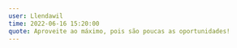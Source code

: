 ```yaml
---
user: Llendawil
time: 2022-06-16 15:20:00
quote: Aproveite ao máximo, pois são poucas as oportunidades!
---
```

